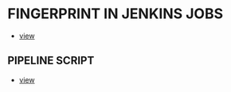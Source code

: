 # FINGERPRINT IN JENKINS JOBS
* [view](http://rodrigozrusso.com/2016/11/09/jenkins-fingerprinting.html)

## PIPELINE SCRIPT
* [view](https://godaddy.github.io/2018/06/05/cicd-best-practices/)
